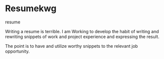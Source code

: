 # Resumekwg
resume

Writing a resume is terrible. I am Working to develop the habit of writing and rewriting snippets of work and project experience and expressing the result.  

The point is to have and utilize worthy snippets to the relevant job opportunity. 
